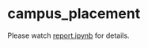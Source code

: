 # campus_placement

Please watch [report.ipynb](https://github.com/GoNishimura/campus_placement/blob/master/report.ipynb)
for details.
